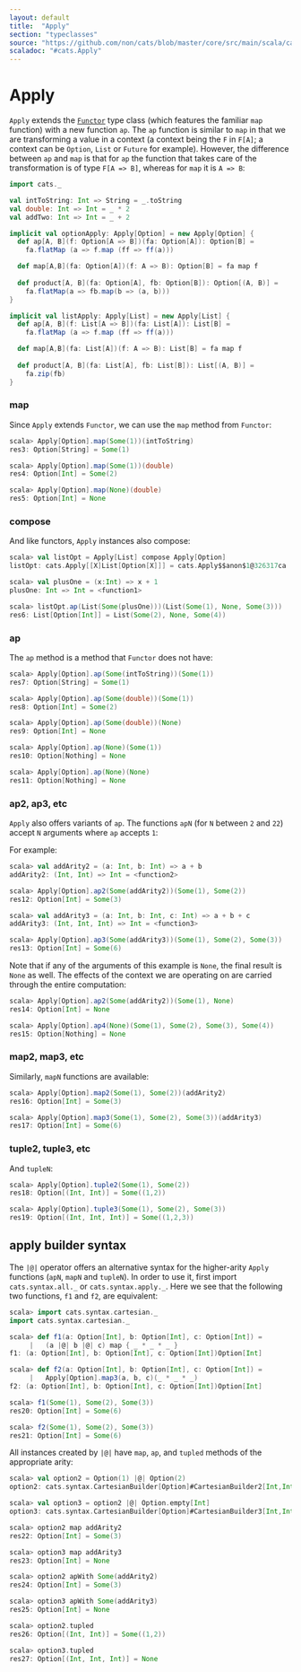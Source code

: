 ```yaml
---
layout: default
title:  "Apply"
section: "typeclasses"
source: "https://github.com/non/cats/blob/master/core/src/main/scala/cats/Apply.scala"
scaladoc: "#cats.Apply"
---
```

# Apply

`Apply` extends the [`Functor`](functor.html) type class (which features the familiar `map`
function) with a new function `ap`. The `ap` function is similar to `map`
in that we are transforming a value in a context (a context being the `F` in `F[A]`;
a context can be `Option`, `List` or `Future` for example).
However, the difference between `ap` and `map` is that for `ap` the function that 
takes care of the transformation is of type `F[A => B]`, whereas for `map` it is `A => B`:

```scala
import cats._

val intToString: Int => String = _.toString
val double: Int => Int = _ * 2
val addTwo: Int => Int = _ + 2

implicit val optionApply: Apply[Option] = new Apply[Option] {
  def ap[A, B](f: Option[A => B])(fa: Option[A]): Option[B] =
    fa.flatMap (a => f.map (ff => ff(a)))

  def map[A,B](fa: Option[A])(f: A => B): Option[B] = fa map f
  
  def product[A, B](fa: Option[A], fb: Option[B]): Option[(A, B)] =
    fa.flatMap(a => fb.map(b => (a, b)))
}

implicit val listApply: Apply[List] = new Apply[List] {
  def ap[A, B](f: List[A => B])(fa: List[A]): List[B] =
    fa.flatMap (a => f.map (ff => ff(a)))

  def map[A,B](fa: List[A])(f: A => B): List[B] = fa map f
  
  def product[A, B](fa: List[A], fb: List[B]): List[(A, B)] =
    fa.zip(fb)
}
```

### map

Since `Apply` extends `Functor`, we can use the `map` method from `Functor`:

```scala
scala> Apply[Option].map(Some(1))(intToString)
res3: Option[String] = Some(1)

scala> Apply[Option].map(Some(1))(double)
res4: Option[Int] = Some(2)

scala> Apply[Option].map(None)(double)
res5: Option[Int] = None
```

### compose

And like functors, `Apply` instances also compose:

```scala
scala> val listOpt = Apply[List] compose Apply[Option]
listOpt: cats.Apply[[X]List[Option[X]]] = cats.Apply$$anon$1@326317ca

scala> val plusOne = (x:Int) => x + 1
plusOne: Int => Int = <function1>

scala> listOpt.ap(List(Some(plusOne)))(List(Some(1), None, Some(3)))
res6: List[Option[Int]] = List(Some(2), None, Some(4))
```

### ap
The `ap` method is a method that `Functor` does not have:

```scala
scala> Apply[Option].ap(Some(intToString))(Some(1))
res7: Option[String] = Some(1)

scala> Apply[Option].ap(Some(double))(Some(1))
res8: Option[Int] = Some(2)

scala> Apply[Option].ap(Some(double))(None)
res9: Option[Int] = None

scala> Apply[Option].ap(None)(Some(1))
res10: Option[Nothing] = None

scala> Apply[Option].ap(None)(None)
res11: Option[Nothing] = None
```

### ap2, ap3, etc

`Apply` also offers variants of `ap`. The functions `apN` (for `N` between `2` and `22`) 
accept `N` arguments where `ap` accepts `1`:

For example:

```scala
scala> val addArity2 = (a: Int, b: Int) => a + b
addArity2: (Int, Int) => Int = <function2>

scala> Apply[Option].ap2(Some(addArity2))(Some(1), Some(2))
res12: Option[Int] = Some(3)

scala> val addArity3 = (a: Int, b: Int, c: Int) => a + b + c
addArity3: (Int, Int, Int) => Int = <function3>

scala> Apply[Option].ap3(Some(addArity3))(Some(1), Some(2), Some(3))
res13: Option[Int] = Some(6)
```

Note that if any of the arguments of this example is `None`, the
final result is `None` as well.  The effects of the context we are operating on
are carried through the entire computation:

```scala
scala> Apply[Option].ap2(Some(addArity2))(Some(1), None)
res14: Option[Int] = None

scala> Apply[Option].ap4(None)(Some(1), Some(2), Some(3), Some(4))
res15: Option[Nothing] = None
```

### map2, map3, etc

Similarly, `mapN` functions are available:

```scala
scala> Apply[Option].map2(Some(1), Some(2))(addArity2)
res16: Option[Int] = Some(3)

scala> Apply[Option].map3(Some(1), Some(2), Some(3))(addArity3)
res17: Option[Int] = Some(6)
```

### tuple2, tuple3, etc

And `tupleN`:

```scala
scala> Apply[Option].tuple2(Some(1), Some(2))
res18: Option[(Int, Int)] = Some((1,2))

scala> Apply[Option].tuple3(Some(1), Some(2), Some(3))
res19: Option[(Int, Int, Int)] = Some((1,2,3))
```

## apply builder syntax

The `|@|` operator offers an alternative syntax for the higher-arity `Apply`
functions (`apN`, `mapN` and `tupleN`).
In order to use it, first import `cats.syntax.all._` or `cats.syntax.apply._`.
Here we see that the following two functions, `f1` and `f2`, are equivalent:

```scala
scala> import cats.syntax.cartesian._
import cats.syntax.cartesian._

scala> def f1(a: Option[Int], b: Option[Int], c: Option[Int]) =
     |   (a |@| b |@| c) map { _ * _ * _ }
f1: (a: Option[Int], b: Option[Int], c: Option[Int])Option[Int]

scala> def f2(a: Option[Int], b: Option[Int], c: Option[Int]) =
     |   Apply[Option].map3(a, b, c)(_ * _ * _)
f2: (a: Option[Int], b: Option[Int], c: Option[Int])Option[Int]

scala> f1(Some(1), Some(2), Some(3))
res20: Option[Int] = Some(6)

scala> f2(Some(1), Some(2), Some(3))
res21: Option[Int] = Some(6)
```

All instances created by `|@|` have `map`, `ap`, and `tupled` methods of the appropriate arity:

```scala
scala> val option2 = Option(1) |@| Option(2)
option2: cats.syntax.CartesianBuilder[Option]#CartesianBuilder2[Int,Int] = cats.syntax.CartesianBuilder$CartesianBuilder2@3d608e8

scala> val option3 = option2 |@| Option.empty[Int]
option3: cats.syntax.CartesianBuilder[Option]#CartesianBuilder3[Int,Int,Int] = cats.syntax.CartesianBuilder$CartesianBuilder3@1f0f8467

scala> option2 map addArity2
res22: Option[Int] = Some(3)

scala> option3 map addArity3
res23: Option[Int] = None

scala> option2 apWith Some(addArity2)
res24: Option[Int] = Some(3)

scala> option3 apWith Some(addArity3)
res25: Option[Int] = None

scala> option2.tupled
res26: Option[(Int, Int)] = Some((1,2))

scala> option3.tupled
res27: Option[(Int, Int, Int)] = None
```
